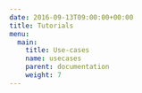 ```yaml
---
date: 2016-09-13T09:00:00+00:00
title: Tutorials
menu:
  main:
    title: Use-cases
    name: usecases
    parent: documentation
    weight: 7
---
```


